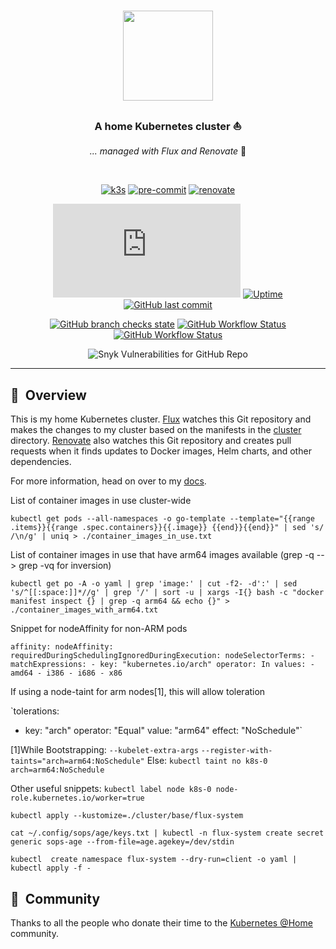 #

##

<div align="center">

<img src="https://camo.githubusercontent.com/5b298bf6b0596795602bd771c5bddbb963e83e0f/68747470733a2f2f692e696d6775722e636f6d2f7031527a586a512e706e67" align="center" width="144px" height="144px"/>

### A home Kubernetes cluster :sailboat:

_... managed with Flux and Renovate_ :robot:

</div>

<br/>

<div align="center">

[![k3s](https://img.shields.io/badge/k3s-v1.23.3-brightgreen?style=for-the-badge&logo=kubernetes&logoColor=white)](https://k3s.io/)
[![pre-commit](https://img.shields.io/badge/pre--commit-enabled-brightgreen?logo=pre-commit&logoColor=white&style=for-the-badge)](https://github.com/pre-commit/pre-commit)
[![renovate](https://img.shields.io/badge/renovate-enabled-brightgreen?style=for-the-badge&logo=renovatebot&logoColor=white)](https://github.com/renovatebot/renovate)

</div>

<div align="center">

[![Mozilla HTTP Observatory Grade](https://img.shields.io/mozilla-observatory/grade-score/bloopnet.xyz?publish&style=for-the-badge)](https://observatory.mozilla.org/)
[![Uptime](https://img.shields.io/uptimerobot/ratio/m790142441-faed6f7043db9c588f5e949f?style=for-the-badge)](https://uptimerobot.com)
[![GitHub last commit](https://img.shields.io/github/last-commit/h3mmy/bloopySphere?style=for-the-badge)](https://github.com/h3mmy/bloopySphere/commits/main)

[![GitHub branch checks state](https://img.shields.io/github/checks-status/h3mmy/bloopySphere/main?style=for-the-badge)](https://github.com/h3mmy/bloopySphere/actions?query=branch%3Amain)
[![GitHub Workflow Status](https://img.shields.io/github/workflow/status/h3mmy/bloopySphere/Deploy%20Keycloak%20Theme%20to%20GHCR?label=Keycloak%20Theme&style=for-the-badge)](https://github.com/h3mmy/bloopySphere/actions/workflows/deploy-keycloak-theme.yaml)
[![GitHub Workflow Status](https://img.shields.io/github/workflow/status/h3mmy/bloopysphere/Lint?label=Lint&style=for-the-badge)](https://github.com/h3mmy/bloopySphere/actions/workflows/lint.yaml)

![Snyk Vulnerabilities for GitHub Repo](https://img.shields.io/snyk/vulnerabilities/github/h3mmy/bloopysphere?style=for-the-badge)
</div>

---

## :book:&nbsp; Overview

This is my home Kubernetes cluster. [Flux](https://github.com/fluxcd/flux2) watches this Git repository and makes the changes to my cluster based on the manifests in the [cluster](./cluster/) directory. [Renovate](https://github.com/renovatebot/renovate) also watches this Git repository and creates pull requests when it finds updates to Docker images, Helm charts, and other dependencies.

For more information, head on over to my [docs](https://h3mmy.github.io/bloopySphere/).

List of container images in use cluster-wide

`kubectl get pods --all-namespaces -o go-template --template="{{range .items}}{{range .spec.containers}}{{.image}} {{end}}{{end}}" | sed 's/ /\n/g' | uniq > ./container_images_in_use.txt`

List of container images in use that have arm64 images available (grep -q --> grep -vq for inversion)

`kubectl get po -A -o yaml | grep 'image:' | cut -f2- -d':' | sed 's/^[[:space:]]*//g' | grep '/' | sort -u | xargs -I{} bash -c "docker manifest inspect {} | grep -q arm64 && echo {}" > ./container_images_with_arm64.txt`

Snippet for nodeAffinity for non-ARM pods

`affinity:
  nodeAffinity:
    requiredDuringSchedulingIgnoredDuringExecution:
      nodeSelectorTerms:
        - matchExpressions:
            - key: "kubernetes.io/arch"
                operator: In
                values:
                  - amd64
                  - i386
                  - i686
                  - x86`

If using a node-taint for arm nodes[1], this will allow toleration

`tolerations:

- key: "arch"
  operator: "Equal"
  value: "arm64"
  effect: "NoSchedule"`

[1]While Bootstrapping: `--kubelet-extra-args` `--register-with-taints="arch=arm64:NoSchedule"`
Else: `kubectl taint no k8s-0 arch=arm64:NoSchedule`

Other useful snippets:
`kubectl label node k8s-0 node-role.kubernetes.io/worker=true`

`kubectl apply --kustomize=./cluster/base/flux-system`

`cat ~/.config/sops/age/keys.txt |
kubectl -n flux-system create secret generic sops-age --from-file=age.agekey=/dev/stdin`

`kubectl  create namespace flux-system --dry-run=client -o yaml | kubectl apply -f -`

## :handshake:&nbsp; Community

Thanks to all the people who donate their time to the [Kubernetes @Home](https://github.com/k8s-at-home/) community.
